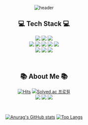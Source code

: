 <div align="center">
  
![header](https://capsule-render.vercel.app/api?type=waving&color=auto&customColorList=19&height=140&section=header&text=SuMin%20Im&fontSize=55&fontAlign=79&fontAlignY=33&desc=KHU%20Computer%20Engineering%20Student&descSize=12&descAlign=81&descAlignY=53)
</div align="center">
<div align="center">
  
  ## 💻 Tech Stack 💻
  
</div>

<p align="center">
<img src="https://img.shields.io/badge/C-00599C?style=flat&logo=C&logoColor=white"/></a> <img src="https://img.shields.io/badge/Python-3776AB?style=flat&logo=Python&logoColor=white"/></a>
<img src="https://img.shields.io/badge/CSS3-1572B6?style=flat&logo=CSS3&logoColor=white"/></a></br>
<img src="https://img.shields.io/badge/JavaScript-F7DF1E?style=flat&logo=JavaScript&logoColor=white"/></a>
<img src="https://img.shields.io/badge/HTML5-E34F26?style=flat&logo=HTML5&logoColor=white"/></a>   
<img src="https://img.shields.io/badge/Markdown-000000?style=flat&logo=Markdown&logoColor=white"/></a>
<img src="https://img.shields.io/badge/GitHub-181717?style=flat&logo=GitHub&logoColor=white"/></a>
<img src="https://img.shields.io/badge/Notion-000000?style=flat&logo=Notion&logoColor=white"/></a><br/>
<img src="https://img.shields.io/badge/Photoshop-31A8FF?style=flat&logo=Adobe Photoshop&logoColor=white"/></a>
<img src="https://img.shields.io/badge/Premier Pro-9999FF?style=flat&logo=Adobe Premiere Pro&logoColor=white"/></a>
<img src="https://img.shields.io/badge/After Effects-FF61F6?style=flat&logo=Adobe After Effects&logoColor=white"/></a>
</p align="center">
<br/>
        
<div align="center">
  
  ## 📚 About Me 📚
  
</div>

<div align="center">

  [![Hits](https://hits.seeyoufarm.com/api/count/incr/badge.svg?url=https%3A%2F%2Fgithub.com%2Fssum21%2Fhit-counter&count_bg=%23000000&title_bg=%23000000&icon=github.svg&icon_color=%23E7E7E7&title=Github&edge_flat=false)](https://hits.seeyoufarm.com)
  [![Solved.ac
프로필](http://mazassumnida.wtf/api/mini/generate_badge?boj=ssumssum)](https://solved.ac/ssumssum)</br>
<img src="https://img.shields.io/badge/Blog-03C75A?style=flat&logo=Naver&Script&logoColor=white"/></a></n> 
<img src="https://img.shields.io/badge/Instagram-E4405F?style=flat&logo=Instagram&logoColor=white"/></a>
<img src="https://img.shields.io/badge/Facebook-1877F2?style=flat&logo=Facebook&logoColor=white"/></a>  
</div align="center"><br/>

<div align="center">
  
[![Anurag's GitHub stats](https://github-readme-stats.vercel.app/api?username=ssum21&theme=github_dark)](https://github.com/anuraghazra/github-readme-stats)
[![Top Langs](https://github-readme-stats.vercel.app/api/top-langs/?username=ssum21&theme=github_dark)](https://github.com/anuraghazra/github-readme-stats)
  
</div align="center">
